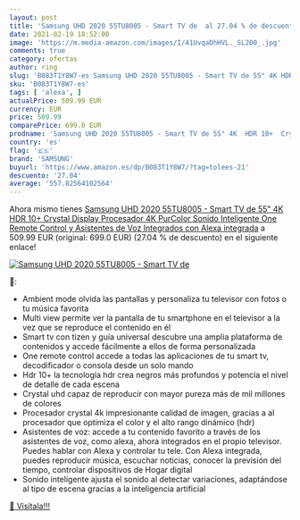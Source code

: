 ```yaml
---
layout: post
title: 'Samsung UHD 2020 55TU8005 - Smart TV de  al 27.04 % de descuento'
date: 2021-02-19 18:52:00
image: 'https://m.media-amazon.com/images/I/41UvqaDhHVL._SL200_.jpg'
comments: true
category: ofertas
author: ring
slug: 'B083T1Y8W7-es Samsung UHD 2020 55TU8005 - Smart TV de 55" 4K HDR 10+...'
sku: 'B083T1Y8W7-es'
tags: [ 'alexa', ]
actualPrice: 509.99 EUR
currency: EUR
price: 509.99
comparePrice: 699.0 EUR
prodname: 'Samsung UHD 2020 55TU8005 - Smart TV de 55" 4K  HDR 10+  Crystal Display  Procesador 4K  PurColor  Sonido Inteligente  One Remote Control y Asistentes de Voz Integrados  con Alexa integrada'
country: 'es'
flag: '🇪🇸'
brand: 'SAMSUNG'
buyurl: 'https://www.amazon.es/dp/B083T1Y8W7/?tag=tolees-21'
descuento: '27.04'
average: '557.82564102564'
---
```


Ahora mismo tienes [Samsung UHD 2020 55TU8005 - Smart TV de 55" 4K  HDR 10+  Crystal Display  Procesador 4K  PurColor  Sonido Inteligente  One Remote Control y Asistentes de Voz Integrados  con Alexa integrada](https://www.amazon.es/dp/B083T1Y8W7/?tag=tolees-21) a 509.99 EUR (original: 699.0 EUR) (27.04 %  de descuento) en el siguiente enlace!

[![Samsung UHD 2020 55TU8005 - Smart TV de ](https://m.media-amazon.com/images/I/41UvqaDhHVL._SL200_.jpg)](https://www.amazon.es/dp/B083T1Y8W7/?tag=tolees-21)

🔎:

- Ambient mode olvida las pantallas y personaliza tu televisor con fotos o tu música favorita
- Multi view permite ver la pantalla de tu smartphone en el televisor a la vez que se reproduce el contenido en él
- Smart tv con tizen y guía universal descubre una amplia plataforma de contenidos y accede fácilmente a ellos de forma personalizada
- One remote control accede a todas las aplicaciones de tu smart tv, decodificador o consola desde un solo mando
- Hdr 10+ la tecnología hdr crea negros más profundos y potencía el nivel de detalle de cada escena
- Crystal uhd capaz de reproducir con mayor pureza más de mil millones de colores
- Procesador crystal 4k impresionante calidad de imagen, gracias a al procesador que optimiza el color y el alto rango dinámico (hdr)
- Asistentes de voz: accede a tu contenido favorito a través de los asistentes de voz, como alexa, ahora integrados en el propio televisor. Puedes hablar con Alexa y controlar tu tele. Con Alexa integrada, puedes reproducir música, escuchar noticias, conocer la previsión del tiempo, controlar dispositivos de Hogar digital
- Sonido inteligente ajusta el sonido al detectar variaciones, adaptándose al tipo de escena gracias a la inteligencia artificial

[🛒 Visítala!!!](https://www.amazon.es/dp/B083T1Y8W7/?tag=tolees-21)
